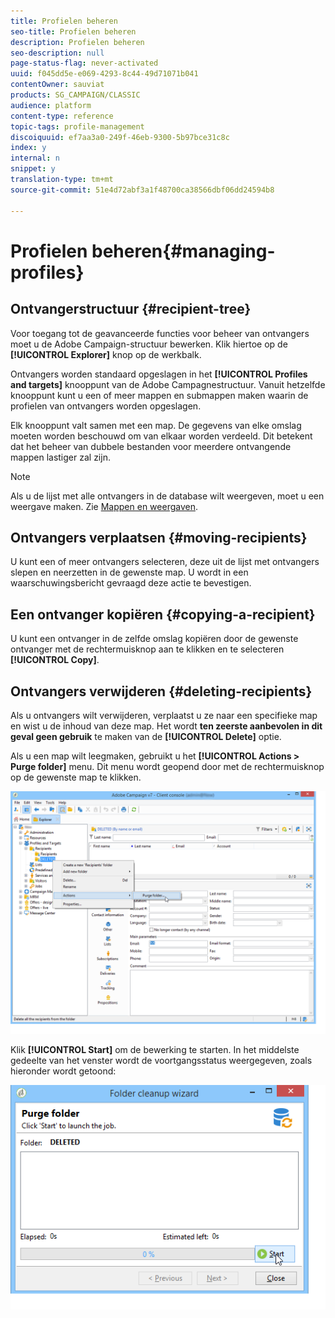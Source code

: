 ```yaml
---
title: Profielen beheren
seo-title: Profielen beheren
description: Profielen beheren
seo-description: null
page-status-flag: never-activated
uuid: f045dd5e-e069-4293-8c44-49d71071b041
contentOwner: sauviat
products: SG_CAMPAIGN/CLASSIC
audience: platform
content-type: reference
topic-tags: profile-management
discoiquuid: ef7aa3a0-249f-46eb-9300-5b97bce31c8c
index: y
internal: n
snippet: y
translation-type: tm+mt
source-git-commit: 51e4d72abf3a1f48700ca38566dbf06dd24594b8

---
```



# Profielen beheren{#managing-profiles}

## Ontvangerstructuur {#recipient-tree}

Voor toegang tot de geavanceerde functies voor beheer van ontvangers moet u de Adobe Campaign-structuur bewerken. Klik hiertoe op de **[!UICONTROL Explorer]** knop op de werkbalk.

Ontvangers worden standaard opgeslagen in het **[!UICONTROL Profiles and targets]** knooppunt van de Adobe Campagnestructuur. Vanuit hetzelfde knooppunt kunt u een of meer mappen en submappen maken waarin de profielen van ontvangers worden opgeslagen.

Elk knooppunt valt samen met een map. De gegevens van elke omslag moeten worden beschouwd om van elkaar worden verdeeld. Dit betekent dat het beheer van dubbele bestanden voor meerdere ontvangende mappen lastiger zal zijn.

>[!NOTE]
>
>Als u de lijst met alle ontvangers in de database wilt weergeven, moet u een weergave maken. Zie [Mappen en weergaven](../../platform/using/access-management.md#folders-and-views).

## Ontvangers verplaatsen {#moving-recipients}

U kunt een of meer ontvangers selecteren, deze uit de lijst met ontvangers slepen en neerzetten in de gewenste map. U wordt in een waarschuwingsbericht gevraagd deze actie te bevestigen.

## Een ontvanger kopiëren {#copying-a-recipient}

U kunt een ontvanger in de zelfde omslag kopiëren door de gewenste ontvanger met de rechtermuisknop aan te klikken en te selecteren **[!UICONTROL Copy]**.

## Ontvangers verwijderen {#deleting-recipients}

Als u ontvangers wilt verwijderen, verplaatst u ze naar een specifieke map en wist u de inhoud van deze map. Het wordt **ten zeerste aanbevolen in dit geval geen gebruik** te maken van de **[!UICONTROL Delete]** optie.

Als u een map wilt leegmaken, gebruikt u het **[!UICONTROL Actions > Purge folder]** menu. Dit menu wordt geopend door met de rechtermuisknop op de gewenste map te klikken.

![](assets/s_ncs_user_purge_folder.png)

Klik **[!UICONTROL Start]** om de bewerking te starten. In het middelste gedeelte van het venster wordt de voortgangsstatus weergegeven, zoals hieronder wordt getoond:

![](assets/s_ncs_user_purge_folder_start.png)

